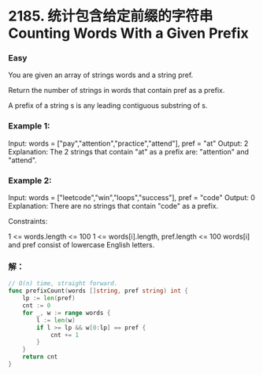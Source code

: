 # 2185. 统计包含给定前缀的字符串 Counting Words With a Given Prefix

### Easy

You are given an array of strings words and a string pref.

Return the number of strings in words that contain pref as a prefix.

A prefix of a string s is any leading contiguous substring of s.

### Example 1:

Input: words = ["pay","attention","practice","attend"], pref = "at"
Output: 2
Explanation: The 2 strings that contain "at" as a prefix are: "attention" and "attend".

### Example 2:

Input: words = ["leetcode","win","loops","success"], pref = "code"
Output: 0
Explanation: There are no strings that contain "code" as a prefix.

Constraints:

1 <= words.length <= 100
1 <= words[i].length, pref.length <= 100
words[i] and pref consist of lowercase English letters.

### 解：

```go
// O(n) time, straight forward.
func prefixCount(words []string, pref string) int {
	lp := len(pref)
	cnt := 0
	for _, w := range words {
		l := len(w)
		if l >= lp && w[0:lp] == pref {
			cnt += 1
		}
	}
	return cnt
}
```